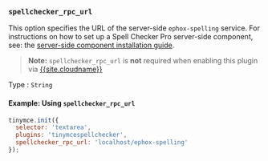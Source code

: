 ### `spellchecker_rpc_url`

This option specifies the URL of the server-side `ephox-spelling` service. For instructions on how to set up a Spell Checker Pro server-side component, see: the [server-side component installation guide]({{site.baseurl}}/how-to-guides/premium-server-side-guide/).

> **Note:** `spellchecker_rpc_url` is **not** required when enabling this plugin via [{{site.cloudname}}]({{site.baseurl}}/how-to-guides/cloud-deployment-guide/editor-and-features/)

Type
: `String`

#### Example: Using `spellchecker_rpc_url`

```js
tinymce.init({
  selector: 'textarea',
  plugins: 'tinymcespellchecker',
  spellchecker_rpc_url: 'localhost/ephox-spelling'
});
```
